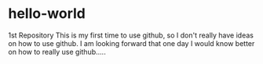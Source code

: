 # hello-world
1st Repository
This is my first time to use github, so I don't really have ideas on how to use github. I am looking forward that one day I would know better on how to really use github.....
